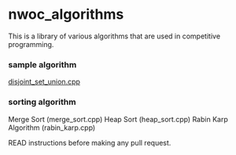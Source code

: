 # nwoc_algorithms
This is a library of various algorithms that are used in competitive programming.

### sample algorithm
[disjoint_set_union.cpp](Algorithms/disjoint_set_union/disjoint_set_union.cpp)

### sorting algorithm 
Merge Sort (merge_sort.cpp)
Heap Sort (heap_sort.cpp)
Rabin Karp Algorithm (rabin_karp.cpp)

READ instructions before making any pull request.
